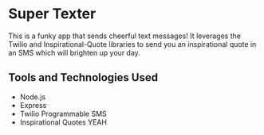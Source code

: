 # Super Texter

This is a funky app that sends cheerful text messages! It leverages the Twilio and Inspirational-Quote libraries to send you an inspirational quote in an SMS which will brighten
up your day.

## Tools and Technologies Used
- Node.js
- Express
- Twilio Programmable SMS
- Inspirational Quotes YEAH